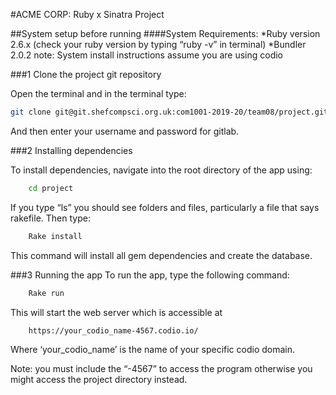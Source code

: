 #ACME CORP: Ruby x Sinatra Project

##System setup before running
####System Requirements:
*Ruby version 2.6.x (check your ruby version by typing “ruby -v” in terminal)
*Bundler 2.0.2
note: System install instructions assume you are using codio

###1 Clone the project git repository

Open the terminal and in the terminal type:

```bash
git clone git@git.shefcompsci.org.uk:com1001-2019-20/team08/project.git
```
And then enter your username and password for gitlab.

###2 Installing dependencies

To install dependencies, navigate into the root directory of the app using:
```bash
 	cd project 
```
If you type “ls” you should see folders and files, particularly a file that says rakefile.
Then type:
```bash
	Rake install
```	
This command will install all gem dependencies and create the database.

###3 Running the app
To run the app, type the following command:
```bash
	Rake run
```
This will start the web server which is accessible at
```bash
 	https://your_codio_name-4567.codio.io/
```
Where ‘your_codio_name’ is the name of your specific codio domain.

Note: you must include the “-4567” to access the program otherwise you might access the project directory instead.
